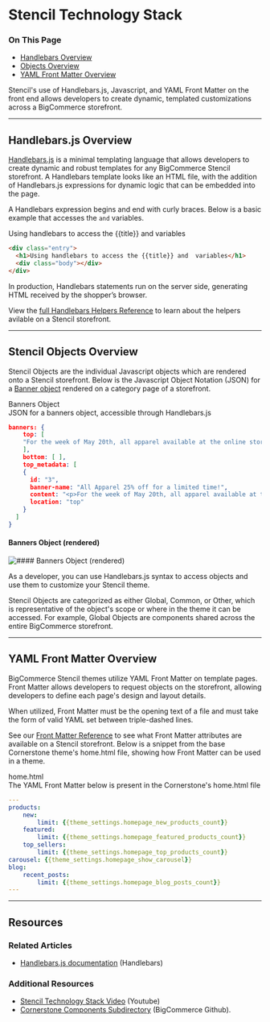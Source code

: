 <h1>Stencil Technology Stack</h1>
<div class="otp" id="no-index">
	<h3> On This Page </h3>
	<ul>
		<li><a href="#tech-stack_handlebars-overview">Handlebars Overview</a></li>
    <li><a href="#tech-stack_objects-overview">Objects Overview</a></li>
    <li><a href="#tech-stack_front-matter-overview">YAML Front Matter Overview</a></li>
  </ul>
</div>

Stencil's use of Handlebars.js, Javascript, and YAML Front Matter on the front end allows developers to create dynamic, templated customizations across a BigCommerce storefront.

---

<a href='#tech-stack_handlebars-overview' aria-hidden='true' class='block-anchor'  id='tech-stack_handlebars-overview'><i aria-hidden='true' class='linkify icon'></i></a>

## Handlebars.js Overview

[Handlebars.js](https://handlebarsjs.com/) is a minimal templating language that allows developers to create dynamic and robust templates for any BigCommerce Stencil storefront. A Handlebars template looks like an HTML file, with the addition of Handlebars.js expressions for dynamic logic that can be embedded into the page.

A Handlebars expression begins and end with curly braces.
Below is a basic example that accesses the `` and `` variables.

<div class="HubBlock-header">
    <div class="HubBlock-header-title flex items-center">
        <div class="HubBlock-header-name">Using handlebars to access the {{title}} and  variables</div>
    </div><div class="HubBlock-header-subtitle"></div>
</div>

<!--
title: "Using handlebars to access the {{title}} and  variables"
subtitle: ""
lineNumbers: true
-->

```html
<div class="entry">
  <h1>Using handlebars to access the {{title}} and  variables</h1>
  <div class="body"></div>
</div>
```

In production, Handlebars statements run on the server side, generating HTML received by the shopper’s browser.

View the [full Handlebars Helpers Reference](/references/handlebars-full) to learn about the helpers avilable on a Stencil storefront.

---

<a href='#tech-stack_objects-overview' aria-hidden='true' class='block-anchor'  id='tech-stack_objects-overview'><i aria-hidden='true' class='linkify icon'></i></a>

## Stencil Objects Overview

Stencil Objects are the individual Javascript objects which are rendered onto a Stencil storefront. Below is the Javascript Object Notation (JSON) for a [Banner object](/stencil-docs/stencil-object-model-reference/stencil-objects/global-objects/) rendered on a category page of a storefront.

<div class="HubBlock-header">
    <div class="HubBlock-header-title flex items-center">
        <div class="HubBlock-header-name">Banners Object </div>
    </div><div class="HubBlock-header-subtitle">JSON for a banners object, accessible through Handlebars.js</div>
</div>

<!--
title: "Banners Object "
subtitle: "JSON for a banners object, accessible through Handlebars.js"
lineNumbers: true
-->

```json
banners: {
    top: [
    "For the week of May 20th, all apparel available at the online store will be 25% off the standard store price."
    ],
    bottom: [ ],
    top_metadata: [
    {
      id: "3",
      banner-name: "All Apparel 25% off for a limited time!",
      content: "<p>For the week of May 20th, all apparel available at the online store will be 25% off the standard store price.</p>",
      location: "top"
    }
  ]
}
```

<!--
    title: #### Banners Object (rendered)

    data: //s3.amazonaws.com/user-content.stoplight.io/6116/1558381899909
-->

#### Banners Object (rendered)
![#### Banners Object (rendered)
](//s3.amazonaws.com/user-content.stoplight.io/6116/1558381899909 "#### Banners Object (rendered)
")

As a developer, you can use Handlebars.js syntax to access objects and use them to customize your Stencil theme.

Stencil Objects are categorized as either Global, Common, or Other, which is representative of the object's scope or where in the theme it can be accessed. For example, Global Objects are components shared across the entire BigCommerce storefront. 

---

<a href='#tech-stack_front-matter-overview' aria-hidden='true' class='block-anchor'  id='tech-stack_front-matter-overview'><i aria-hidden='true' class='linkify icon'></i></a>

## YAML Front Matter Overview

BigCommerce Stencil themes utilize YAML Front Matter on template pages. Front Matter allows developers to request objects on the storefront, allowing developers to define each page's design and layout details. 

When utilized, Front Matter must be the opening text of a file and must take the form of valid YAML set between triple-dashed lines.

See our [Front Matter Reference](/references/front-matter-reference) to see what Front Matter attributes are available on a Stencil storefront. Below is a snippet from the base Cornerstone theme's <span class="fn">home.html</span> file, showing how Front Matter can be used in a theme.

<div class="HubBlock-header">
    <div class="HubBlock-header-title flex items-center">
        <div class="HubBlock-header-name">home.html</div>
    </div><div class="HubBlock-header-subtitle">The YAML Front Matter below is present in the Cornerstone's home.html file </div>
</div>

<!--
title: "home.html"
subtitle: "The YAML Front Matter below is present in the Cornerstone's home.html file "
lineNumbers: true
-->

```yaml
---
products:
    new:
        limit: {{theme_settings.homepage_new_products_count}}
    featured:
        limit: {{theme_settings.homepage_featured_products_count}}
    top_sellers:
        limit: {{theme_settings.homepage_top_products_count}}
carousel: {{theme_settings.homepage_show_carousel}}
blog:
    recent_posts:
        limit: {{theme_settings.homepage_blog_posts_count}}
---
```

---

## Resources

### Related Articles

* [Handlebars.js documentation](https://handlebarsjs.com/) (Handlebars)

### Additional Resources

* [Stencil Technology Stack Video](https://www.youtube.com/watch/p5SR8N0SeCg) (Youtube)
* [Cornerstone Components Subdirectory](https://github.com/bigcommerce/cornerstone) (BigCommerce Github).


